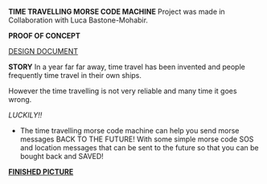 **TIME TRAVELLING MORSE CODE MACHINE**
Project was made in Collaboration with Luca Bastone-Mohabir. 

**PROOF OF CONCEPT**

[DESIGN DOCUMENT](https://github.com/ShahriarAhnaf/Morse-Time-Machine/blob/master/assets/Concept%20Design%20Document.pdf)


**STORY**
In a year far far away, time travel has been invented and people frequently time travel in their own ships. 

However the time travelling is not very reliable and many time it goes wrong. 

*LUCKILY!!*
- The time travelling morse code machine can help you send morse messages BACK TO THE FUTURE! With some simple morse code SOS and location messages that can be sent to the future so that you can be bought back and SAVED! 


[**FINISHED PICTURE**](https://github.com/ShahriarAhnaf/Morse-Time-Machine/blob/master/assets/Finished%20Machine.pdf)

